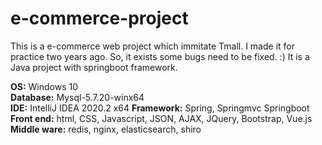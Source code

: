 # e-commerce-project
This is a e-commerce web project which immitate Tmall. I made it for practice two years ago. 
So, it exists some bugs need to be fixed. :) It is a Java project with springboot framework.

**OS:** Windows 10  
**Database:** Mysql-5.7.20-winx64  
**IDE:** IntelliJ IDEA 2020.2 x64
**Framework:** Spring, Springmvc Springboot
**Front end:** html, CSS, Javascript, JSON, AJAX, JQuery, Bootstrap, Vue.js
**Middle ware:** redis, nginx, elasticsearch, shiro
